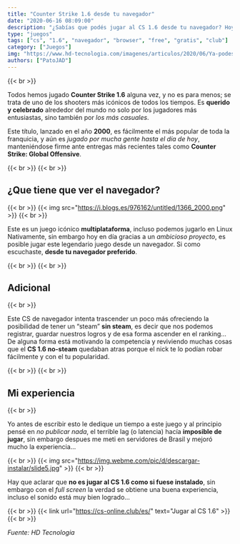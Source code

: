 ```yaml
---
title: "Counter Strike 1.6 desde tu navegador"
date: "2020-06-16 08:09:00"
description: "¿Sabías que podés jugar al CS 1.6 desde tu navegador? Hoy vamos a ver este hermoso proyecto de cs-online.club que da un paso mas al CS 1.6"
type: "juegos"
tags: ["cs", "1.6", "navegador", "browser", "free", "gratis", "club"]
category: ["Juegos"]
img: "https://www.hd-tecnologia.com/imagenes/articulos/2020/06/Ya-podes-jugar-Counter-Strike-1-6-en-tu-navegador.jpg"
authors: ["PatoJAD"]
---
```


{{< br >}}

Todos hemos jugado **Counter Strike 1.6** alguna vez, y no es para menos; se trata de uno de los shooters más icónicos de todos los tiempos. Es **querido y celebrado** alrededor del mundo no solo por los jugadores más entusiastas, sino también por *los más casuales*.

Este título, lanzado en el año **2000**, es fácilmente el más popular de toda la franquicia, y aún es *jugado por mucha gente hasta el día de hoy*, manteniéndose firme ante entregas más recientes tales como **Counter Strike: Global Offensive**.

{{< br >}}
{{< br >}}

## ¿Que tiene que ver el navegador?

{{< br >}}
{{< img src="https://i.blogs.es/976162/untitled/1366_2000.png" >}}
{{< br >}}

Este es un juego icónico **multiplataforma**, incluso podemos jugarlo en Linux Nativamente, sin embargo hoy en día gracias a un *ambicioso proyecto*, es posible jugar este legendario juego desde un navegador. Si como escuchaste, **desde tu navegador preferido**.

{{< br >}}
{{< br >}}

## Adicional

{{< br >}}

Este CS de navegador intenta trascender un poco más ofreciendo la posibilidad de tener un “steam” **sin steam**, es decir que nos podemos registrar, guardar nuestros logros y de esa forma ascender en el ranking… De alguna forma está motivando la competencia y reviviendo muchas cosas que el **CS 1.6 no-steam** quedaban atras porque el nick te lo podían robar fácilmente y con el tu popularidad.

{{< br >}}
{{< br >}}

## Mi experiencia

{{< br >}}

Yo antes de escribir esto le dedique un tiempo a este juego y al principio pensé en *no publicar nada*, el terrible lag (o latencia) hacía **imposible de jugar**, sin embargo despues me meti en servidores de Brasil y mejoró mucho la experiencia…

{{< br >}}
{{< img src="https://img.webme.com/pic/d/descargar-instalar/slide5.jpg" >}}
{{< br >}}

Hay que aclarar que **no es jugar al CS 1.6 como si fuese instalado**, sin embargo con el *full screen* la verdad se obtiene una buena experiencia, incluso el sonido está muy bien logrado...

{{< br >}}
{{< link url="https://cs-online.club/es/" text="Jugar al CS 1.6" >}}
{{< br >}}

*Fuente: HD Tecnologia*
